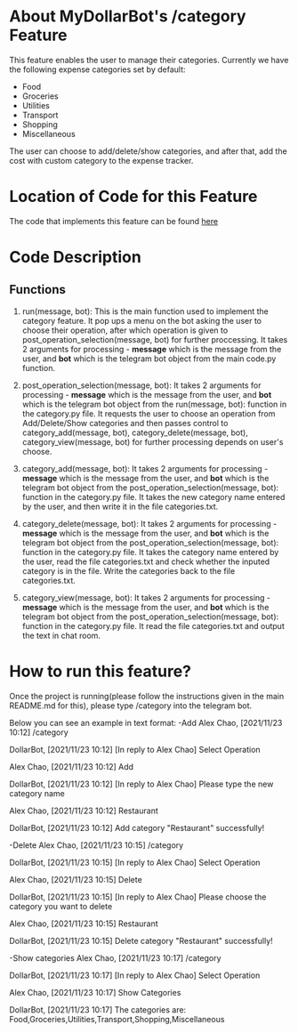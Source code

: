 # About MyDollarBot's /category Feature
This feature enables the user to manage their categories.
Currently we have the following expense categories set by default:

- Food
- Groceries
- Utilities
- Transport
- Shopping
- Miscellaneous

The user can choose to add/delete/show categories, and after that, add the cost with custom category to the expense tracker.

# Location of Code for this Feature
The code that implements this feature can be found [here](https://github.com/prithvish-doshi-17/MyDollarBot-BOTGo/blob/addCategories/code/category.py)

# Code Description
## Functions

1. run(message, bot):
This is the main function used to implement the category feature. It pop ups a menu on the bot asking the user to choose their operation, after which operation is given to post_operation_selection(message, bot) for further proccessing. It takes 2 arguments for processing - **message** which is the message from the user, and **bot** which is the telegram bot object from the main code.py function.

2. post_operation_selection(message, bot):
 It takes 2 arguments for processing - **message** which is the message from the user, and **bot** which is the telegram bot object from the run(message, bot): function in the category.py file. It requests the user to choose an operation from Add/Delete/Show categories and then passes control to category_add(message, bot), category_delete(message, bot), category_view(message, bot) for further processing depends on user's choose.

3. category_add(message, bot):
 It takes 2 arguments for processing - **message** which is the message from the user, and **bot** which is the telegram bot object from the post_operation_selection(message, bot): function in the category.py file. It takes the new category name entered by the user, and then write it in the file categories.txt.

4. category_delete(message, bot):
 It takes 2 arguments for processing - **message** which is the message from the user, and **bot** which is the telegram bot object from the post_operation_selection(message, bot): function in the category.py file. It takes the category name entered by the user, read the file categories.txt and check whether the inputed category is in the file. Write  the categories back to the file categories.txt.
 
5. category_view(message, bot):
 It takes 2 arguments for processing - **message** which is the message from the user, and **bot** which is the telegram bot object from the post_operation_selection(message, bot): function in the category.py file. It read the file categories.txt and output the text in chat room.
 
# How to run this feature?
Once the project is running(please follow the instructions given in the main README.md for this), please type /category into the telegram bot.

Below you can see an example in text format:
-Add
Alex Chao, [2021/11/23 10:12]
/category

DollarBot, [2021/11/23 10:12]
[In reply to Alex Chao]
Select Operation

Alex Chao, [2021/11/23 10:12]
Add

DollarBot, [2021/11/23 10:12]
[In reply to Alex Chao]
Please type the new category name

Alex Chao, [2021/11/23 10:12]
Restaurant

DollarBot, [2021/11/23 10:12]
Add category "Restaurant" successfully!

-Delete
Alex Chao, [2021/11/23 10:15]
/category

DollarBot, [2021/11/23 10:15]
[In reply to Alex Chao]
Select Operation

Alex Chao, [2021/11/23 10:15]
Delete

DollarBot, [2021/11/23 10:15]
[In reply to Alex Chao]
Please choose the category you want to delete

Alex Chao, [2021/11/23 10:15]
Restaurant

DollarBot, [2021/11/23 10:15]
Delete category "Restaurant" successfully!

-Show categories
Alex Chao, [2021/11/23 10:17]
/category

DollarBot, [2021/11/23 10:17]
[In reply to Alex Chao]
Select Operation

Alex Chao, [2021/11/23 10:17]
Show Categories

DollarBot, [2021/11/23 10:17]
The categories are:
Food,Groceries,Utilities,Transport,Shopping,Miscellaneous
